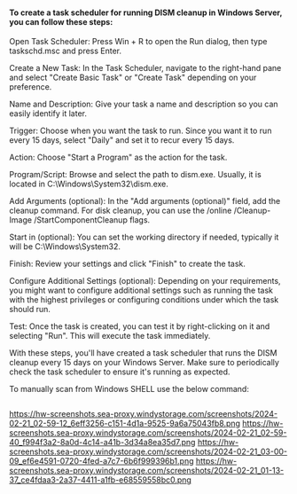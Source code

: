 #### To create a task scheduler for running DISM cleanup in Windows Server, you can follow these steps:

Open Task Scheduler: Press Win + R to open the Run dialog, then type taskschd.msc and press Enter.

Create a New Task: In the Task Scheduler, navigate to the right-hand pane and select "Create Basic Task" or "Create Task" depending on your preference.

Name and Description: Give your task a name and description so you can easily identify it later.

Trigger: Choose when you want the task to run. Since you want it to run every 15 days, select "Daily" and set it to recur every 15 days.

Action: Choose "Start a Program" as the action for the task.

Program/Script: Browse and select the path to dism.exe. Usually, it is located in C:\Windows\System32\dism.exe.

Add Arguments (optional): In the "Add arguments (optional)" field, add the cleanup command. For disk cleanup, you can use the /online /Cleanup-Image /StartComponentCleanup flags.

Start in (optional): You can set the working directory if needed, typically it will be C:\Windows\System32\.

Finish: Review your settings and click "Finish" to create the task.

Configure Additional Settings (optional): Depending on your requirements, you might want to configure additional settings such as running the task with the highest privileges or configuring conditions under which the task should run.

Test: Once the task is created, you can test it by right-clicking on it and selecting "Run". This will execute the task immediately.

With these steps, you'll have created a task scheduler that runs the DISM cleanup every 15 days on your Windows Server. Make sure to periodically check the task scheduler to ensure it's running as expected.


To manually scan from Windows SHELL use the below command:
```sh

```

https://hw-screenshots.sea-proxy.windystorage.com/screenshots/2024-02-21_02-59-12_6eff3256-c151-4d1a-9525-9a6a75043fb8.png
https://hw-screenshots.sea-proxy.windystorage.com/screenshots/2024-02-21_02-59-40_f994f3a2-8a0d-4c14-a41b-3d34a8ea35d7.png
https://hw-screenshots.sea-proxy.windystorage.com/screenshots/2024-02-21_03-00-09_ef6e4591-0720-4fed-a7c7-6b6f999396b1.png
https://hw-screenshots.sea-proxy.windystorage.com/screenshots/2024-02-21_01-13-37_ce4fdaa3-2a37-4411-a1fb-e68559558bc0.png
